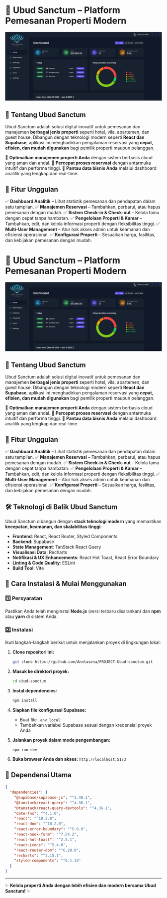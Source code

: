 ﻿# 🌿 Ubud Sanctum – Platform Pemesanan Properti Modern

![Ubud Sanctum Preview Website](public/dashboard_page.png)

## 🏡 Tentang Ubud Sanctum

Ubud Sanctum adalah solusi digital inovatif untuk pemesanan dan manajemen **berbagai jenis properti** seperti hotel, vila, apartemen, dan guest house. Dibangun dengan teknologi modern seperti **React dan Supabase**, aplikasi ini menghadirkan pengalaman reservasi yang **cepat, efisien, dan mudah digunakan** bagi pemilik properti maupun pelanggan.

🔹 **Optimalkan manajemen properti Anda** dengan sistem berbasis cloud yang aman dan andal.
🔹 **Percepat proses reservasi** dengan antarmuka intuitif dan performa tinggi.
🔹 **Pantau data bisnis Anda** melalui dashboard analitik yang lengkap dan real-time.

## 🚀 Fitur Unggulan

✅ **Dashboard Analitik** – Lihat statistik pemesanan dan pendapatan dalam satu tampilan.
✅ **Manajemen Reservasi** – Tambahkan, perbarui, atau hapus pemesanan dengan mudah.
✅ **Sistem Check-in & Check-out** – Kelola tamu dengan cepat tanpa hambatan.
✅ **Pengelolaan Properti & Kamar** – Tambahkan, edit, dan kelola informasi properti dengan fleksibilitas tinggi.
✅ **Multi-User Management** – Atur hak akses admin untuk keamanan dan efisiensi operasional.
✅ **Konfigurasi Properti** – Sesuaikan harga, fasilitas, dan kebijakan pemesanan dengan mudah.

# 🌿 Ubud Sanctum – Platform Pemesanan Properti Modern

![Ubud Sanctum Preview Website](public/dashboard_page.png)

## 🏡 Tentang Ubud Sanctum

Ubud Sanctum adalah solusi digital inovatif untuk pemesanan dan manajemen **berbagai jenis properti** seperti hotel, vila, apartemen, dan guest house. Dibangun dengan teknologi modern seperti **React dan Supabase**, aplikasi ini menghadirkan pengalaman reservasi yang **cepat, efisien, dan mudah digunakan** bagi pemilik properti maupun pelanggan.

🔹 **Optimalkan manajemen properti Anda** dengan sistem berbasis cloud yang aman dan andal.
🔹 **Percepat proses reservasi** dengan antarmuka intuitif dan performa tinggi.
🔹 **Pantau data bisnis Anda** melalui dashboard analitik yang lengkap dan real-time.

## 🚀 Fitur Unggulan

✅ **Dashboard Analitik** – Lihat statistik pemesanan dan pendapatan dalam satu tampilan.
✅ **Manajemen Reservasi** – Tambahkan, perbarui, atau hapus pemesanan dengan mudah.
✅ **Sistem Check-in & Check-out** – Kelola tamu dengan cepat tanpa hambatan.
✅ **Pengelolaan Properti & Kamar** – Tambahkan, edit, dan kelola informasi properti dengan fleksibilitas tinggi.
✅ **Multi-User Management** – Atur hak akses admin untuk keamanan dan efisiensi operasional.
✅ **Konfigurasi Properti** – Sesuaikan harga, fasilitas, dan kebijakan pemesanan dengan mudah.

## 🛠 Teknologi di Balik Ubud Sanctum

Ubud Sanctum dibangun dengan **stack teknologi modern** yang memastikan **kecepatan, keamanan, dan skalabilitas tinggi**:

- **Frontend**: React, React Router, Styled Components
- **Backend**: Supabase
- **State Management**: TanStack React Query
- **Visualisasi Data**: Recharts
- **Notifikasi & UX Enhancements**: React Hot Toast, React Error Boundary
- **Linting & Code Quality**: ESLint
- **Build Tool**: Vite

## 🚀 Cara Instalasi & Mulai Menggunakan

### 1️⃣ Persyaratan

Pastikan Anda telah menginstal **Node.js** (versi terbaru disarankan) dan **npm** atau **yarn** di sistem Anda.

### 2️⃣ Instalasi

Ikuti langkah-langkah berikut untuk menjalankan proyek di lingkungan lokal:

1. **Clone repositori ini:**
   ```sh
   git clone https://github.com/Anntasena/PROJECT-Ubud-sanctum.git
   ```
2. **Masuk ke direktori proyek:**
   ```sh
   cd ubud-sanctum
   ```
3. **Instal dependencies:**
   ```sh
   npm install
   ```
4. **Siapkan file konfigurasi Supabase:**

   - Buat file `.env.local`
   - Tambahkan variabel Supabase sesuai dengan kredensial proyek Anda

5. **Jalankan proyek dalam mode pengembangan:**
   ```sh
   npm run dev
   ```
6. **Buka browser Anda dan akses:** `http://localhost:5173`

## 📜 Dependensi Utama

```json
{
  "dependencies": {
    "@supabase/supabase-js": "^2.48.1",
    "@tanstack/react-query": "^4.36.1",
    "@tanstack/react-query-devtools": "^4.36.1",
    "date-fns": "^4.1.0",
    "react": "^18.2.0",
    "react-dom": "^18.2.0",
    "react-error-boundary": "^5.0.0",
    "react-hook-form": "^7.54.2",
    "react-hot-toast": "^2.5.1",
    "react-icons": "^5.4.0",
    "react-router-dom": "^6.29.0",
    "recharts": "^2.15.1",
    "styled-components": "^6.1.15"
  }
}
```

---

✨ **Kelola properti Anda dengan lebih efisien dan modern bersama Ubud Sanctum!** ✨
